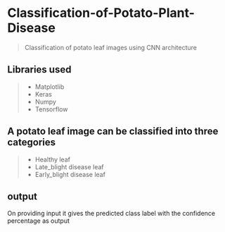 # Classification-of-Potato-Plant-Disease <!-- omit in toc -->

> Classification of potato leaf images using CNN architecture


## Libraries used

> * Matplotlib
> * Keras
> * Numpy
> * Tensorflow

## A potato leaf image can be classified into three categories

> * Healthy leaf
> * Late_blight disease leaf
> * Early_blight disease leaf

## output

On providing input it gives the predicted class label with the confidence percentage as output
